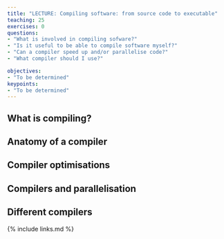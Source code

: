 ```yaml
---
title: "LECTURE: Compiling software: from source code to executable"
teaching: 25
exercises: 0
questions:
- "What is involved in compiling sofware?"
- "Is it useful to be able to compile software myself?"
- "Can a compiler speed up and/or parallelise code?"
- "What compiler should I use?"

objectives:
- "To be determined"
keypoints:
- "To be determined"
---
```


## What is compiling?

## Anatomy of a compiler

## Compiler optimisations

## Compilers and parallelisation

## Different compilers

{% include links.md %}

